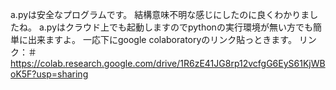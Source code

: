 a.pyは安全なプログラムです。
結構意味不明な感じにしたのに良くわかりましたね。
a.pyはクラウド上でも起動しますのでpythonの実行環境が無い方でも簡単に出来ますよ。
一応下にgoogle colaboratoryのリンク貼っときます。
リンク：＃https://colab.research.google.com/drive/1R6zE41JG8rp12vcfgG6EyS61KjWBoK5F?usp=sharing
